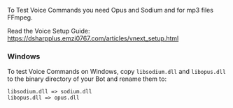  To Test Voice Commands you need Opus and Sodium and for mp3 files FFmpeg.

 Read the Voice Setup Guide: https://dsharpplus.emzi0767.com/articles/vnext_setup.html
 
 ### Windows
 To test Voice Commands on Windows, copy `libsodium.dll` and `libopus.dll` to the binary  directory of your Bot and rename them to:  
 ```
 libsodium.dll => sodium.dll  
 libopus.dll => opus.dll
 ```